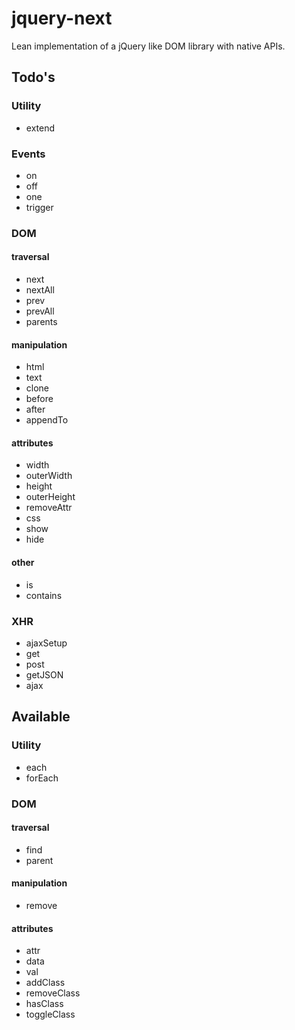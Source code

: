 # jquery-next

Lean implementation of a jQuery like DOM library with native APIs.

## Todo's

### Utility
 * extend

### Events
 * on
 * off
 * one
 * trigger

### DOM

#### traversal
 * next
 * nextAll
 * prev
 * prevAll
 * parents

#### manipulation
 * html
 * text
 * clone
 * before
 * after
 * appendTo

#### attributes
 * width
 * outerWidth
 * height
 * outerHeight
 * removeAttr
 * css
 * show
 * hide

#### other
 * is
 * contains

### XHR
 * ajaxSetup
 * get
 * post
 * getJSON
 * ajax

## Available

### Utility
 * each
 * forEach

### DOM

#### traversal
 * find
 * parent

#### manipulation
 * remove

#### attributes
 * attr
 * data
 * val
 * addClass
 * removeClass
 * hasClass
 * toggleClass
